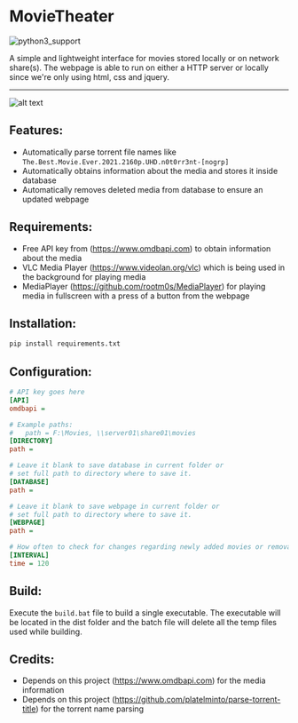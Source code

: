 # MovieTheater
![python3_support](https://img.shields.io/badge/Python-3-blue.svg "Python 3")

A simple and lightweight interface for movies stored locally or on network share(s). The webpage is able to run on either a HTTP server or locally since we're only using html, css and jquery.

---
![alt text](https://i.imgur.com/3nmawYo.gif)

## Features:
* Automatically parse torrent file names like `The.Best.Movie.Ever.2021.2160p.UHD.n0t0rr3nt-[nogrp]`
* Automatically obtains information about the media and stores it inside database
* Automatically removes deleted media from database to ensure an updated webpage

## Requirements:
* Free API key from (https://www.omdbapi.com) to obtain information about the media
* VLC Media Player (https://www.videolan.org/vlc) which is being used in the background for playing media
* MediaPlayer (https://github.com/rootm0s/MediaPlayer) for playing media in fullscreen with a press of a button from the webpage

## Installation:
```python
pip install requirements.txt
```
## Configuration:
```ini
# API key goes here
[API]
omdbapi = 

# Example paths:
#   path = F:\Movies, \\server01\share01\movies
[DIRECTORY]
path = 

# Leave it blank to save database in current folder or
# set full path to directory where to save it.
[DATABASE]
path = 

# Leave it blank to save webpage in current folder or
# set full path to directory where to save it.
[WEBPAGE]
path = 

# How often to check for changes regarding newly added movies or removals.
[INTERVAL]
time = 120
```

## Build:
Execute the `build.bat` file to build a single executable. The executable will be located in the dist folder and the batch file will delete all the temp files used while building.

## Credits:
* Depends on this project (https://www.omdbapi.com) for the media information
* Depends on this project (https://github.com/platelminto/parse-torrent-title) for the torrent name parsing

